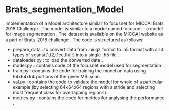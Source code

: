 # Brats_segmentation_Model
Implementation of a Model architecture similar to focusnet for MICCAI Brats 2018 Challenge . 
The model is similar to a model named focusnet - a model for image segmentation . 
The dataset is available on the MICCAI website as a part of Brats-2018 challenge . 
The code is structured as follows:
* prepare_data : to convert data from .nii.gz format to .h5 format with all 4 types of scans(t1,t2,t1ce,flair) into a single .h5 file .
* dataloader.py : to load the converted data .
* model.py : contains code of  the focusnet model used for segmentation .
* train.py : contains the code for training the model on  data using 64x64x64 portions of the given MRI scan.
* val.py : contains the code to validate the model for whole of a particular example (by selecting 64x64x64 regions with a stride and selecting most frequent class for overlapping regions).
* metrics.py : contains the code for metrics for analysing the performance . 


